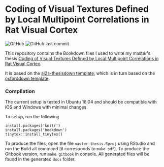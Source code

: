 # Coding of Visual Textures Defined by Local Multipoint Correlations in Rat Visual Cortex

![GitHub](https://img.shields.io/github/license/Lera-Z/master-thesis?color=black) ![GitHub last commit](https://img.shields.io/github/last-commit/Lera-Z/master-thesis)

This repository contains the Bookdown files I used to write my master's thesis [Coding of Visual Textures Defined by Local Multipoint Correlations in Rat Visual Cortex](https://vzelenkova.com/master-thesis/introduction.html).

It is based on the [ai2s-thesisdown template](https://github.com/AI-Student-Society/ai2s-thesisdown), which is in turn based on the [oxforddown template](https://github.com/ulyngs/oxforddown).

### Compilation

The current setup is tested in Ubuntu 18.04 and should be compatible with iOS and Windows with minimal changes.

To setup, run the following

```
install.packages('knitr')
install.packages('bookdown')
tinytex::install_tinytex()
```

To produce the files, open the file `master-thesis.Rproj` using RStudio and run the Build all command (it corresponds to `make pdf`). To produce the Gitbook version, run `make gitbook` in console. All generated files will be found in the generated `docs` folder.